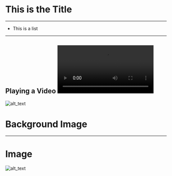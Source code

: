 # This is the Title

-----

* This is a list

-----
Playing a Video
<video controls><source src="/media/01/V/mojocast_e5.mp4" type="video/mp4"></video>
-----
![alt_text](/media/01/P/unicorn.png)
# Background Image
-----
# Image
![alt_text](/media/01/P/unicorn.png)

